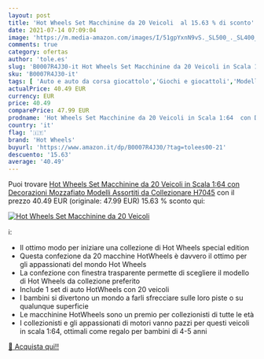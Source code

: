 ```yaml
---
layout: post
title: 'Hot Wheels Set Macchinine da 20 Veicoli  al 15.63 % di sconto'
date: 2021-07-14 07:09:04
image: 'https://m.media-amazon.com/images/I/51gpYxnN9vS._SL500_._SL400_.jpg'
comments: true
category: ofertas
author: 'tole.es'
slug: 'B0007R4J30-it Hot Wheels Set Macchinine da 20 Veicoli in Scala 1:64 con...'
sku: 'B0007R4J30-it'
tags: [ 'Auto e auto da corsa giocattolo','Giochi e giocattoli','Modellini di macchine e camion','Veicoli giocattolo','hot wheels', ]
actualPrice: 40.49 EUR
currency: EUR
price: 40.49
comparePrice: 47.99 EUR
prodname: 'Hot Wheels Set Macchinine da 20 Veicoli in Scala 1:64  con Decorazioni Mozzafiato  Modelli Assortiti  da Collezionare  H7045'
country: 'it'
flag: '🇮🇹'
brand: 'Hot Wheels'
buyurl: 'https://www.amazon.it/dp/B0007R4J30/?tag=tolees00-21'
descuento: '15.63'
average: '40.49'
---
```


Puoi trovare [Hot Wheels Set Macchinine da 20 Veicoli in Scala 1:64  con Decorazioni Mozzafiato  Modelli Assortiti  da Collezionare  H7045](https://www.amazon.it/dp/B0007R4J30/?tag=tolees00-21) con il prezzo 40.49 EUR (originale: 47.99 EUR) 15.63 % sconto qui:

[![Hot Wheels Set Macchinine da 20 Veicoli ](https://m.media-amazon.com/images/I/51gpYxnN9vS._SL500_._SL400_.jpg)](https://www.amazon.it/dp/B0007R4J30/?tag=tolees00-21)

ℹ️:

- Il ottimo modo per iniziare una collezione di Hot Wheels special edition
- Questa confezione da 20 macchine HotWheels è davvero il ottimo per gli appassionati del mondo Hot Wheels
- La confezione con finestra trasparente permette di scegliere il modello di Hot Wheels da collezione preferito
- Include 1 set di auto HotWheels con 20 veicoli
- ​I bambini si divertono un mondo a farli sfrecciare sulle loro piste o su qualunque superficie
- ​Le macchinine HotWheels sono un premio per collezionisti di tutte le età
- I collezionisti e gli appassionati di motori vanno pazzi per questi veicoli in scala 1:64, ottimali come regalo per bambini di 4-5 anni

[🛒 Acquista qui!!](https://www.amazon.it/dp/B0007R4J30/?tag=tolees00-21)

